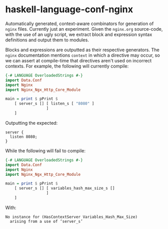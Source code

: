 # haskell-language-conf-nginx
Automatically generated, context-aware combinators for generation of `nginx`
files. Currently just an experiment. Given the `nginx.org` source-code, with the
use of an ugly script, we extract block and expression syntax definitions and
output them to modules.

Blocks and expressions are outputted as their respective generators. The `nginx`
documentation mentions `context` in which a directive may occur, so we can
assert at compile-time that directives aren't used on incorrect contexts. For
example, the following will currently compile:

```haskell
{-# LANGUAGE OverloadedStrings #-}
import Data.Conf
import Nginx
import Nginx_Ngx_Http_Core_Module

main = print $ pPrint $
    [ server_s [] [ listen_s [ "8080" ]
                  ]
    ]
```

Outputting the expected:
```
server {
  listen 8080;
}
```

While the following will fail to compile:
```haskell
{-# LANGUAGE OverloadedStrings #-}
import Data.Conf
import Nginx
import Nginx_Ngx_Http_Core_Module

main = print $ pPrint $
    [ server_s [] [ variables_hash_max_size_s []
                  ]
    ]
```

With:
```
No instance for (HasContextServer Variables_Hash_Max_Size)
  arising from a use of ‘server_s’
```
